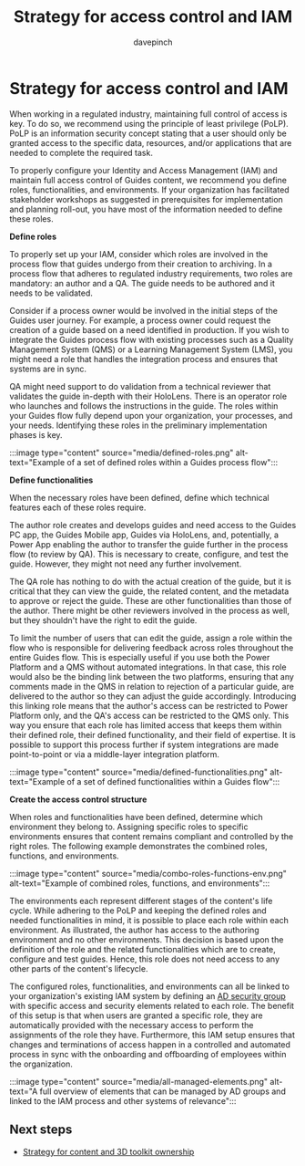 ﻿---
title: Strategy for access control and IAM
description: Learn about access control of Guides and Identity and Access Management in a regulated industry
ms.date: 03/09/2023
ms.topic: conceptual
author: davepinch
ms.author: davepinch
ms-reviewer: m-hartmann
ms.custom: bap-template
---

# Strategy for access control and IAM

When working in a regulated industry, maintaining full control of access is key. To do so, we recommend using the principle of least privilege (PoLP). PoLP is an information security concept stating that a user should only be granted access to the specific data, resources, and/or applications that are needed to complete the required task.

To properly configure your Identity and Access Management (IAM) and maintain full access control of Guides content, we recommend you define roles, functionalities, and environments. If your organization has facilitated stakeholder workshops as suggested in prerequisites for implementation and planning roll-out, you have most of the information needed to define these roles.

**Define roles**

To properly set up your IAM, consider which roles are involved in the process flow that guides undergo from their creation to archiving. In a process flow that adheres to regulated industry requirements, two roles are mandatory: an author and a QA. The guide needs to be authored and it needs to be validated.

Consider if a process owner would be involved in the initial steps of the Guides user journey. For example, a process owner could request the creation of a guide based on a need identified in production. If you wish to integrate the Guides process flow with existing processes such as a Quality Management System (QMS) or a Learning Management System (LMS), you might need a role that handles the integration process and ensures that systems are in sync.  
  
QA might need support to do validation from a technical reviewer that validates the guide in-depth with their HoloLens. There is an operator role who launches and follows the instructions in the guide. The roles within your Guides flow fully depend upon your organization, your processes, and your needs. Identifying these roles in the preliminary implementation phases is key.

:::image type="content" source="media/defined-roles.png" alt-text="Example of a set of defined roles within a Guides process flow":::

**Define functionalities**

When the necessary roles have been defined, define which technical features each of these roles require.  
  
The author role creates and develops guides and need access to the Guides PC app, the Guides Mobile app, Guides via HoloLens, and, potentially, a Power App enabling the author to transfer the guide further in the process flow (to review by QA). This is necessary to create, configure, and test the guide. However, they might not need any further involvement.  
  
The QA role has nothing to do with the actual creation of the guide, but it is critical that they can view the guide, the related content, and the metadata to approve or reject the guide. These are other functionalities than those of the author. There might be other reviewers involved in the process as well, but they shouldn't have the right to edit the guide.

To limit the number of users that can edit the guide, assign a role within the flow who is responsible for delivering feedback across roles throughout the entire Guides flow. This is especially useful if you use both the Power Platform and a QMS without automated integrations. In that case, this role would also be the binding link between the two platforms, ensuring that any comments made in the QMS in relation to rejection of a particular guide, are delivered to the author so they can adjust the guide accordingly. Introducing this linking role means that the author's access can be restricted to Power Platform only, and the QA's access can be restricted to the QMS only. This way you ensure that each role has limited access that keeps them within their defined role, their defined functionality, and their field of expertise. It is possible to support this process further if system integrations are made point-to-point or via a middle-layer integration platform.

:::image type="content" source="media/defined-functionalities.png" alt-text="Example of a set of defined functionalities within a Guides flow":::

**Create the access control structure**

When roles and functionalities have been defined, determine which environment they belong to. Assigning specific roles to specific environments ensures that content remains compliant and controlled by the right roles. The following example demonstrates the combined roles, functions, and environments.

:::image type="content" source="media/combo-roles-functions-env.png" alt-text="Example of combined roles, functions, and environments":::

The environments each represent different stages of the content's life cycle. While adhering to the PoLP and keeping the defined roles and needed functionalities in mind, it is possible to place each role within each environment. As illustrated, the author has access to the authoring environment and no other environments. This decision is based upon the definition of the role and the related functionalities which are to create, configure and test guides. Hence, this role does not need access to any other parts of the content's lifecycle.

The configured roles, functionalities, and environments can all be linked to your organization's existing IAM system by defining an [AD security group](/windows-server/identity/ad-ds/manage/understand-security-groups) with specific access and security elements related to each role. The benefit of this setup is that when users are granted a specific role, they are automatically provided with the necessary access to perform the assignments of the role they have. Furthermore, this IAM setup ensures that changes and terminations of access happen in a controlled and automated process in sync with the onboarding and offboarding of employees within the organization.

:::image type="content" source="media/all-managed-elements.png" alt-text="A full overview of elements that can be managed by AD groups and linked to the IAM process and other systems of relevance":::

## Next steps

- [Strategy for content and 3D toolkit ownership](strategy-for-content-and-3d-toolkit-ownership.md)
